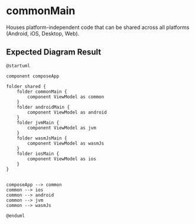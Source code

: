# commonMain

Houses platform-independent code that can be shared across all platforms (Android, iOS, Desktop, Web).

## Expected Diagram Result

```plantuml
@startuml

component composeApp

folder shared {
    folder commonMain {
        component ViewModel as common
    }
    folder androidMain {
        component ViewModel as android
    }
    folder jvmMain {
        component ViewModel as jvm
    }
    folder wasmJsMain {
        component ViewModel as wasmJs
    }
    folder iosMain {
        component ViewModel as ios
    }
}


composeApp --> common
common --> ios
common --> android
common --> jvm
common --> wasmJs

@enduml
```